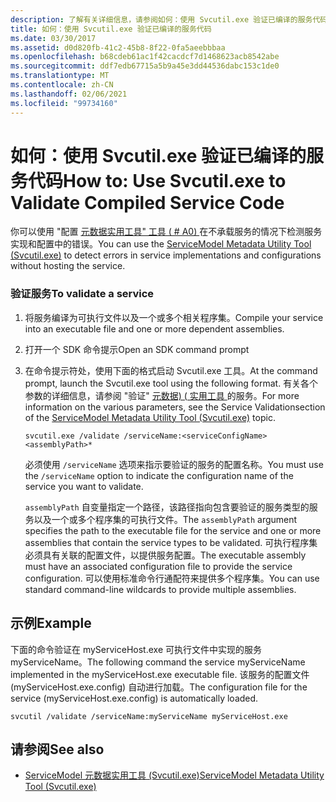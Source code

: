 ```yaml
---
description: 了解有关详细信息，请参阅如何：使用 Svcutil.exe 验证已编译的服务代码
title: 如何：使用 Svcutil.exe 验证已编译的服务代码
ms.date: 03/30/2017
ms.assetid: d0d820fb-41c2-45b8-8f22-0fa5aeebbbaa
ms.openlocfilehash: b68cdeb61ac1f42cacdcf7d1468623acb8542abe
ms.sourcegitcommit: ddf7edb67715a5b9a45e3dd44536dabc153c1de0
ms.translationtype: MT
ms.contentlocale: zh-CN
ms.lasthandoff: 02/06/2021
ms.locfileid: "99734160"
---
```

# <a name="how-to-use-svcutilexe-to-validate-compiled-service-code"></a><span data-ttu-id="98b1c-103">如何：使用 Svcutil.exe 验证已编译的服务代码</span><span class="sxs-lookup"><span data-stu-id="98b1c-103">How to: Use Svcutil.exe to Validate Compiled Service Code</span></span>

<span data-ttu-id="98b1c-104">你可以使用 "配置 [元数据实用工具" 工具 ( # A0) ](../servicemodel-metadata-utility-tool-svcutil-exe.md) 在不承载服务的情况下检测服务实现和配置中的错误。</span><span class="sxs-lookup"><span data-stu-id="98b1c-104">You can use the [ServiceModel Metadata Utility Tool (Svcutil.exe)](../servicemodel-metadata-utility-tool-svcutil-exe.md) to detect errors in service implementations and configurations without hosting the service.</span></span>  
  
### <a name="to-validate-a-service"></a><span data-ttu-id="98b1c-105">验证服务</span><span class="sxs-lookup"><span data-stu-id="98b1c-105">To validate a service</span></span>  
  
1. <span data-ttu-id="98b1c-106">将服务编译为可执行文件以及一个或多个相关程序集。</span><span class="sxs-lookup"><span data-stu-id="98b1c-106">Compile your service into an executable file and one or more dependent assemblies.</span></span>  
  
2. <span data-ttu-id="98b1c-107">打开一个 SDK 命令提示</span><span class="sxs-lookup"><span data-stu-id="98b1c-107">Open an SDK command prompt</span></span>  
  
3. <span data-ttu-id="98b1c-108">在命令提示符处，使用下面的格式启动 Svcutil.exe 工具。</span><span class="sxs-lookup"><span data-stu-id="98b1c-108">At the command prompt, launch the Svcutil.exe tool using the following format.</span></span> <span data-ttu-id="98b1c-109">有关各个参数的详细信息，请参阅 "验证" [元数据)  ( 实用工具 ](../servicemodel-metadata-utility-tool-svcutil-exe.md) 的服务。</span><span class="sxs-lookup"><span data-stu-id="98b1c-109">For more information on the various parameters, see the Service Validationsection of the [ServiceModel Metadata Utility Tool (Svcutil.exe)](../servicemodel-metadata-utility-tool-svcutil-exe.md) topic.</span></span>  
  
    ```console
    svcutil.exe /validate /serviceName:<serviceConfigName>  <assemblyPath>*  
    ```  
  
     <span data-ttu-id="98b1c-110">必须使用 `/serviceName` 选项来指示要验证的服务的配置名称。</span><span class="sxs-lookup"><span data-stu-id="98b1c-110">You must use the `/serviceName` option to indicate the configuration name of the service you want to validate.</span></span>  
  
     <span data-ttu-id="98b1c-111">`assemblyPath` 自变量指定一个路径，该路径指向包含要验证的服务类型的服务以及一个或多个程序集的可执行文件。</span><span class="sxs-lookup"><span data-stu-id="98b1c-111">The `assemblyPath` argument specifies the path to the executable file for the service and one or more assemblies that contain the service types to be validated.</span></span> <span data-ttu-id="98b1c-112">可执行程序集必须具有关联的配置文件，以提供服务配置。</span><span class="sxs-lookup"><span data-stu-id="98b1c-112">The executable assembly must have an associated configuration file to provide the service configuration.</span></span> <span data-ttu-id="98b1c-113">可以使用标准命令行通配符来提供多个程序集。</span><span class="sxs-lookup"><span data-stu-id="98b1c-113">You can use standard command-line wildcards to provide multiple assemblies.</span></span>  
  
## <a name="example"></a><span data-ttu-id="98b1c-114">示例</span><span class="sxs-lookup"><span data-stu-id="98b1c-114">Example</span></span>  

 <span data-ttu-id="98b1c-115">下面的命令验证在 myServiceHost.exe 可执行文件中实现的服务 myServiceName。</span><span class="sxs-lookup"><span data-stu-id="98b1c-115">The following command the service myServiceName implemented in the myServiceHost.exe executable file.</span></span>  <span data-ttu-id="98b1c-116">该服务的配置文件 (myServiceHost.exe.config) 自动进行加载。</span><span class="sxs-lookup"><span data-stu-id="98b1c-116">The configuration file for the service (myServiceHost.exe.config) is automatically loaded.</span></span>  
  
```console  
svcutil /validate /serviceName:myServiceName myServiceHost.exe  
```  
  
## <a name="see-also"></a><span data-ttu-id="98b1c-117">请参阅</span><span class="sxs-lookup"><span data-stu-id="98b1c-117">See also</span></span>

- [<span data-ttu-id="98b1c-118">ServiceModel 元数据实用工具 (Svcutil.exe)</span><span class="sxs-lookup"><span data-stu-id="98b1c-118">ServiceModel Metadata Utility Tool (Svcutil.exe)</span></span>](../servicemodel-metadata-utility-tool-svcutil-exe.md)
